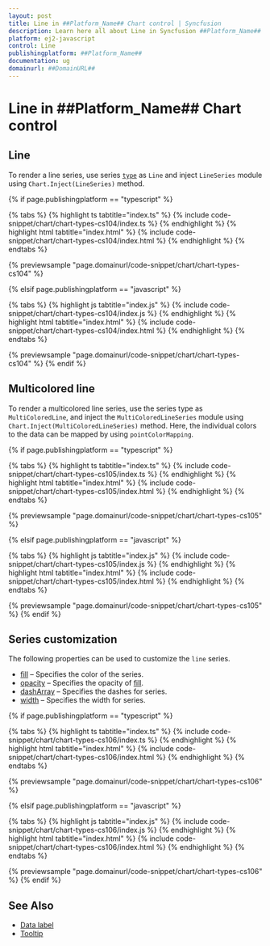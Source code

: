 ```yaml
---
layout: post
title: Line in ##Platform_Name## Chart control | Syncfusion
description: Learn here all about Line in Syncfusion ##Platform_Name## Chart control of Syncfusion Essential JS 2 and more.
platform: ej2-javascript
control: Line 
publishingplatform: ##Platform_Name##
documentation: ug
domainurl: ##DomainURL##
---
```

# Line in ##Platform_Name## Chart control

## Line

To render a line series, use series [`type`](../api/chart/seriesModel/#type-string) as `Line` and inject `LineSeries` module using `Chart.Inject(LineSeries)` method.

{% if page.publishingplatform == "typescript" %}

 {% tabs %}
{% highlight ts tabtitle="index.ts" %}
{% include code-snippet/chart/chart-types-cs104/index.ts %}
{% endhighlight %}
{% highlight html tabtitle="index.html" %}
{% include code-snippet/chart/chart-types-cs104/index.html %}
{% endhighlight %}
{% endtabs %}
        
{% previewsample "page.domainurl/code-snippet/chart/chart-types-cs104" %}

{% elsif page.publishingplatform == "javascript" %}

{% tabs %}
{% highlight js tabtitle="index.js" %}
{% include code-snippet/chart/chart-types-cs104/index.js %}
{% endhighlight %}
{% highlight html tabtitle="index.html" %}
{% include code-snippet/chart/chart-types-cs104/index.html %}
{% endhighlight %}
{% endtabs %}

{% previewsample "page.domainurl/code-snippet/chart/chart-types-cs104" %}
{% endif %}

## Multicolored line

To render a multicolored line series, use the series type as `MultiColoredLine`, and inject the     `MultiColoredLineSeries` module using `Chart.Inject(MultiColoredLineSeries)` method. Here, the individual colors to the data can be mapped by using `pointColorMapping`.

{% if page.publishingplatform == "typescript" %}

 {% tabs %}
{% highlight ts tabtitle="index.ts" %}
{% include code-snippet/chart/chart-types-cs105/index.ts %}
{% endhighlight %}
{% highlight html tabtitle="index.html" %}
{% include code-snippet/chart/chart-types-cs105/index.html %}
{% endhighlight %}
{% endtabs %}
        
{% previewsample "page.domainurl/code-snippet/chart/chart-types-cs105" %}

{% elsif page.publishingplatform == "javascript" %}

{% tabs %}
{% highlight js tabtitle="index.js" %}
{% include code-snippet/chart/chart-types-cs105/index.js %}
{% endhighlight %}
{% highlight html tabtitle="index.html" %}
{% include code-snippet/chart/chart-types-cs105/index.html %}
{% endhighlight %}
{% endtabs %}

{% previewsample "page.domainurl/code-snippet/chart/chart-types-cs105" %}
{% endif %}

## Series customization

The following properties can be used to customize the `line` series.

* [fill](../api/chart/seriesModel/#fill) – Specifies the color of the series.
* [opacity](../api/chart/seriesModel/#opacity) – Specifies the opacity of [fill](../api/chart/seriesModel/#fill).
* [dashArray](../api/chart/seriesModel/#dasharray) – Specifies the dashes for series.
* [width](/api/chart/seriesModel/#width) – Specifies the width for series.

{% if page.publishingplatform == "typescript" %}

 {% tabs %}
{% highlight ts tabtitle="index.ts" %}
{% include code-snippet/chart/chart-types-cs106/index.ts %}
{% endhighlight %}
{% highlight html tabtitle="index.html" %}
{% include code-snippet/chart/chart-types-cs106/index.html %}
{% endhighlight %}
{% endtabs %}
        
{% previewsample "page.domainurl/code-snippet/chart/chart-types-cs106" %}

{% elsif page.publishingplatform == "javascript" %}

{% tabs %}
{% highlight js tabtitle="index.js" %}
{% include code-snippet/chart/chart-types-cs106/index.js %}
{% endhighlight %}
{% highlight html tabtitle="index.html" %}
{% include code-snippet/chart/chart-types-cs106/index.html %}
{% endhighlight %}
{% endtabs %}

{% previewsample "page.domainurl/code-snippet/chart/chart-types-cs106" %}
{% endif %}

## See Also

* [Data label](./data-labels/)
* [Tooltip](./tool-tip/)
